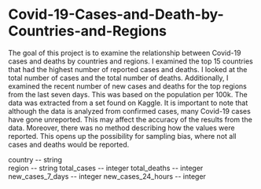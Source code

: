 # Covid-19-Cases-and-Death-by-Countries-and-Regions
The goal of this project is to examine the relationship between Covid-19 cases and deaths by countries and regions. I examined the top 15 countries that had the highest number of reported cases and deaths. I looked at the total number of cases and the total number of deaths. Additionally, I examined the recent number of new cases and deaths for the top regions from the last seven days. This was based on the population per 100k. The data was extracted from a set found on Kaggle. It is important to note that although the data is analyzed from confirmed cases, many Covid-19 cases have gone unreported. This may affect the accuracy of the results from the data. Moreover, there was no method describing how the values were reported. This opens up the possibility for sampling bias, where not all cases and deaths would be reported.

country -- string   
region -- string 
total_cases -- integer
total_deaths -- integer
new_cases_7_days -- integer
new_cases_24_hours -- integer


